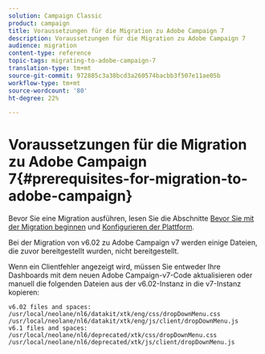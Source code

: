 ```yaml
---
solution: Campaign Classic
product: campaign
title: Voraussetzungen für die Migration zu Adobe Campaign 7
description: Voraussetzungen für die Migration zu Adobe Campaign 7
audience: migration
content-type: reference
topic-tags: migrating-to-adobe-campaign-7
translation-type: tm+mt
source-git-commit: 972885c3a38bcd3a260574bacbb3f507e11ae05b
workflow-type: tm+mt
source-wordcount: '80'
ht-degree: 22%

---
```



# Voraussetzungen für die Migration zu Adobe Campaign 7{#prerequisites-for-migration-to-adobe-campaign}

Bevor Sie eine Migration ausführen, lesen Sie die Abschnitte [Bevor Sie mit der Migration beginnen](../../migration/using/before-starting-migration.md) und [Konfigurieren der Plattform](../../migration/using/configuring-your-platform.md).

Bei der Migration von v6.02 zu Adobe Campaign v7 werden einige Dateien, die zuvor bereitgestellt wurden, nicht bereitgestellt.

Wenn ein Clientfehler angezeigt wird, müssen Sie entweder Ihre Dashboards mit dem neuen Adobe Campaign-v7-Code aktualisieren oder manuell die folgenden Dateien aus der v6.02-Instanz in die v7-Instanz kopieren:

```
v6.02 files and spaces:
/usr/local/neolane/nl6/datakit/xtk/eng/css/dropDownMenu.css
/usr/local/neolane/nl6/datakit/xtk/eng/js/client/dropDownMenu.js
v6.1 files and spaces:
/usr/local/neolane/nl6/deprecated/xtk/css/dropDownMenu.css
/usr/local/neolane/nl6/deprecated/xtk/js/client/dropDownMenu.js  
```
